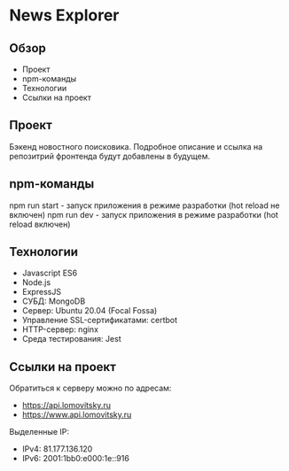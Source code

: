 # News Explorer 
 
## Обзор 
 
* Проект 
* npm-команды 
* Технологии
* Ссылки на проект
 
## Проект 
 
Бэкенд новостного поисковика. Подробное описание и ссылка на репозитрий фронтенда будут добавлены в будущем.

## npm-команды

npm run start - запуск приложения в режиме разработки (hot reload не включен)
npm run dev - запуск приложения в режиме разработки (hot reload включен)
 
## Технологии 
 
* Javascript ES6 
* Node.js
* ExpressJS 
* СУБД: MongoDB 
* Сервер: Ubuntu 20.04 (Focal Fossa) 
* Управление SSL-сертификатами: certbot 
* HTTP-сервер: nginx 
* Среда тестирования: Jest 
 
## Ссылки на проект 
 
Обратиться к серверу можно по адресам:
* https://api.lomovitsky.ru
* https://www.api.lomovitsky.ru

Выделенные IP: 
* IPv4: 81.177.136.120
* IPv6: 2001:1bb0:e000:1e::916